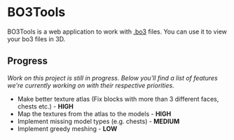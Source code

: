 # BO3Tools
BO3Tools is a web application to work with [.bo3](https://openterraingen.fandom.com/wiki/Bo3_Configs) files. You can use it to view your bo3 files in 3D.

## Progress
*Work on this project is still in progress. Below you'll find a list of features we're currently working on with their respective priorities.*

- Make better texture atlas (Fix blocks with more than 3 different faces, chests etc.) - **HIGH**
- Map the textures from the atlas to the models - **HIGH**
- Implement missing model types (e.g. chests) - **MEDIUM**
- Implement greedy meshing - **LOW**
